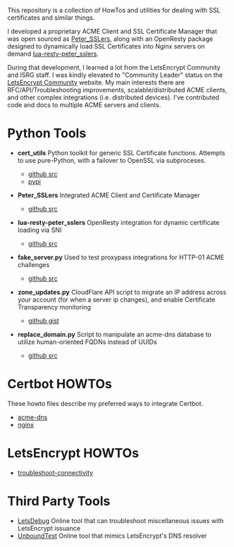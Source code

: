This repository is a collection of HowTos and utilities for dealing with SSL certificates and similar things.

I developed a proprietary ACME Client and SSL Certificate Manager that was open sourced as [Peter_SSLers](https://github.com/aptise/peter_sslers), along with an OpenResty package designed to dynamically load SSL Certificates into Nginx servers on demand [lua-resty-peter_sslers](https://github.com/aptise/lua-resty-peter_sslers).

During that development, I learned a lot from the LetsEncrypt Community and ISRG staff.  I was kindly elevated to "Community Leader" status on the [LetsEncrypt Community](https://community.letsencrypt.org/u/jvanasco/summary) website.  My main interests there are RFC/API/Troubleshooting improvements, scalable/distributed ACME clients, and other complex integrations (i.e. distributed devices).  I've contributed code and docs to multiple ACME servers and clients.

# Python Tools

* **cert_utils** Python toolkit for generic SSL Certificate functions. Attempts to use pure-Python, with a failover to OpenSSL via subproceses.
  * [github src](https://github.com/aptise/cert_utils)
  * [pypi](https://pypi.org/project/cert-utils/)

* **Peter_SSLers** Integrated ACME Client and Certificate Manager
  * [github src](https://github.com/aptise/peter_sslers)

* **lua-resty-peter_sslers** OpenResty integration for dynamic certificate loading via SNI
  * [github src](https://github.com/aptise/lua-resty-peter_sslers)


* **fake_server.py** Used to test proxypass integrations for HTTP-01 ACME challenges
  * [github src](https://github.com/aptise/peter_sslers/blob/main/tools/fake_server.py)

* **zone_updates.py** CloudFlare API script to migrate an IP address across your account (for when a server ip changes), and enable Certificate Transparency monitoring
  * [github gist](https://gist.github.com/jvanasco/5b459923d887ec8dfde51a0d529a2242)
  

* **replace_domain.py** Script to manipulate an acme-dns database to utilize human-oriented FQDNs instead of UUIDs
  * [github src](https://github.com/aptise/peter_sslers/blob/main/tools/replace_domain.py)

# Certbot HOWTOs

These howto files describe my preferred ways to integrate Certbot.

* [acme-dns](certbot--acme-dns.md)
* [nginx](certbot--nginx.md)

# LetsEncrypt HOWTOs

* [troubleshoot-connectivity](letsencrypt--troubleshoot-connectivity.md)


# Third Party Tools

* [LetsDebug](https://letsdebug.net/) Online tool that can troubleshoot miscellaneous issues with LetsEncrypt issuance
* [UnboundTest](https://unboundtest.com/) Online tool that mimics LetsEncrypt's DNS resolver








